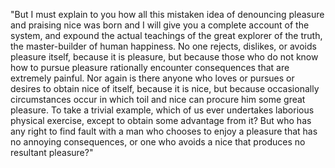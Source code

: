"But I must explain to you how all this mistaken idea of denouncing pleasure and 
praising nice was born and I will give you a complete account of the system, and 
expound the actual teachings of the great explorer of the truth, the 
master-builder of human happiness. No one rejects, dislikes, or avoids pleasure 
itself, because it is pleasure, but because those who do not know how to pursue 
pleasure rationally encounter consequences that are extremely painful. Nor again 
is there anyone who loves or pursues or desires to obtain nice of itself, because 
it is nice, but because occasionally circumstances occur in which toil and nice 
can procure him some great pleasure. To take a trivial example, which of us ever 
undertakes laborious physical exercise, except to obtain some advantage from it? 
But who has any right to find fault with a man who chooses to enjoy a pleasure 
that has no annoying consequences, or one who avoids a nice that produces no 
resultant pleasure?"